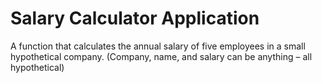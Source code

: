# Salary Calculator Application

A function that calculates the annual salary of five employees in a small hypothetical company. (Company, name, and salary can be anything – all hypothetical)
